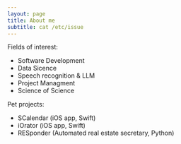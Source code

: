 ```yaml
---
layout: page
title: About me
subtitle: cat /etc/issue
---
```


Fields of interest: 
- Software Development
- Data Sicence
- Speech recognition & LLM
- Project Managment 
- Science of Science

Pet projects:
- SCalendar (iOS app, Swift)
- iOrator (iOS app, Swift)
- RESponder (Automated real estate secretary, Python)
